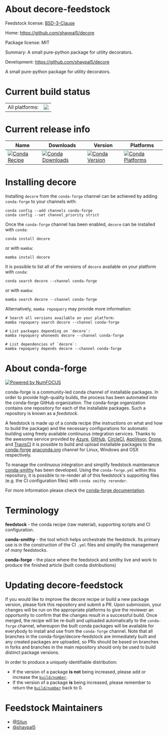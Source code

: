 About decore-feedstock
======================

Feedstock license: [BSD-3-Clause](https://github.com/conda-forge/decore-feedstock/blob/main/LICENSE.txt)

Home: https://github.com/shaypal5/decore

Package license: MIT

Summary: A small pure-python package for utility decorators.

Development: https://github.com/shaypal5/decore

A small pure-python package for utility decorators.


Current build status
====================


<table><tr><td>All platforms:</td>
    <td>
      <a href="https://dev.azure.com/conda-forge/feedstock-builds/_build/latest?definitionId=11083&branchName=main">
        <img src="https://dev.azure.com/conda-forge/feedstock-builds/_apis/build/status/decore-feedstock?branchName=main">
      </a>
    </td>
  </tr>
</table>

Current release info
====================

| Name | Downloads | Version | Platforms |
| --- | --- | --- | --- |
| [![Conda Recipe](https://img.shields.io/badge/recipe-decore-green.svg)](https://anaconda.org/conda-forge/decore) | [![Conda Downloads](https://img.shields.io/conda/dn/conda-forge/decore.svg)](https://anaconda.org/conda-forge/decore) | [![Conda Version](https://img.shields.io/conda/vn/conda-forge/decore.svg)](https://anaconda.org/conda-forge/decore) | [![Conda Platforms](https://img.shields.io/conda/pn/conda-forge/decore.svg)](https://anaconda.org/conda-forge/decore) |

Installing decore
=================

Installing `decore` from the `conda-forge` channel can be achieved by adding `conda-forge` to your channels with:

```
conda config --add channels conda-forge
conda config --set channel_priority strict
```

Once the `conda-forge` channel has been enabled, `decore` can be installed with `conda`:

```
conda install decore
```

or with `mamba`:

```
mamba install decore
```

It is possible to list all of the versions of `decore` available on your platform with `conda`:

```
conda search decore --channel conda-forge
```

or with `mamba`:

```
mamba search decore --channel conda-forge
```

Alternatively, `mamba repoquery` may provide more information:

```
# Search all versions available on your platform:
mamba repoquery search decore --channel conda-forge

# List packages depending on `decore`:
mamba repoquery whoneeds decore --channel conda-forge

# List dependencies of `decore`:
mamba repoquery depends decore --channel conda-forge
```


About conda-forge
=================

[![Powered by
NumFOCUS](https://img.shields.io/badge/powered%20by-NumFOCUS-orange.svg?style=flat&colorA=E1523D&colorB=007D8A)](https://numfocus.org)

conda-forge is a community-led conda channel of installable packages.
In order to provide high-quality builds, the process has been automated into the
conda-forge GitHub organization. The conda-forge organization contains one repository
for each of the installable packages. Such a repository is known as a *feedstock*.

A feedstock is made up of a conda recipe (the instructions on what and how to build
the package) and the necessary configurations for automatic building using freely
available continuous integration services. Thanks to the awesome service provided by
[Azure](https://azure.microsoft.com/en-us/services/devops/), [GitHub](https://github.com/),
[CircleCI](https://circleci.com/), [AppVeyor](https://www.appveyor.com/),
[Drone](https://cloud.drone.io/welcome), and [TravisCI](https://travis-ci.com/)
it is possible to build and upload installable packages to the
[conda-forge](https://anaconda.org/conda-forge) [anaconda.org](https://anaconda.org/)
channel for Linux, Windows and OSX respectively.

To manage the continuous integration and simplify feedstock maintenance
[conda-smithy](https://github.com/conda-forge/conda-smithy) has been developed.
Using the ``conda-forge.yml`` within this repository, it is possible to re-render all of
this feedstock's supporting files (e.g. the CI configuration files) with ``conda smithy rerender``.

For more information please check the [conda-forge documentation](https://conda-forge.org/docs/).

Terminology
===========

**feedstock** - the conda recipe (raw material), supporting scripts and CI configuration.

**conda-smithy** - the tool which helps orchestrate the feedstock.
                   Its primary use is in the construction of the CI ``.yml`` files
                   and simplify the management of *many* feedstocks.

**conda-forge** - the place where the feedstock and smithy live and work to
                  produce the finished article (built conda distributions)


Updating decore-feedstock
=========================

If you would like to improve the decore recipe or build a new
package version, please fork this repository and submit a PR. Upon submission,
your changes will be run on the appropriate platforms to give the reviewer an
opportunity to confirm that the changes result in a successful build. Once
merged, the recipe will be re-built and uploaded automatically to the
`conda-forge` channel, whereupon the built conda packages will be available for
everybody to install and use from the `conda-forge` channel.
Note that all branches in the conda-forge/decore-feedstock are
immediately built and any created packages are uploaded, so PRs should be based
on branches in forks and branches in the main repository should only be used to
build distinct package versions.

In order to produce a uniquely identifiable distribution:
 * If the version of a package **is not** being increased, please add or increase
   the [``build/number``](https://docs.conda.io/projects/conda-build/en/latest/resources/define-metadata.html#build-number-and-string).
 * If the version of a package **is** being increased, please remember to return
   the [``build/number``](https://docs.conda.io/projects/conda-build/en/latest/resources/define-metadata.html#build-number-and-string)
   back to 0.

Feedstock Maintainers
=====================

* [@Silun](https://github.com/Silun/)
* [@shaypal5](https://github.com/shaypal5/)

